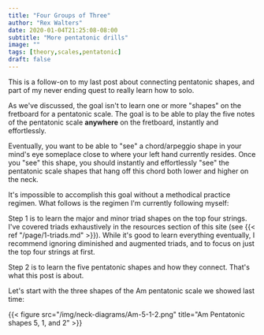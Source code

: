 ```yaml
---
title: "Four Groups of Three"
author: "Rex Walters"
date: 2020-01-04T21:25:08-08:00
subtitle: "More pentatonic drills"
image: ""
tags: [theory,scales,pentatonic]
draft: false
---
```


This is a follow-on to my last post about connecting pentatonic shapes, and part of my never ending quest to really learn how to solo.

As we've discussed, the goal isn't to learn one or more "shapes" on the fretboard for a pentatonic scale. The goal is to be able to play the five notes of the pentatonic scale **anywhere** on the fretboard, instantly and effortlessly.

Eventually, you want to be able to "see" a chord/arpeggio shape in your mind's eye someplace close to where your left hand currently resides. Once you "see" this shape, you should instantly and effortlessly "see" the pentatonic scale shapes that hang off this chord both lower and higher on the neck.

It's impossible to accomplish this goal without a methodical practice regimen. What follows is the regimen I'm currently following myself:

Step 1 is to learn the major and minor triad shapes on the top four strings. I've covered triads exhaustively in the resources section of this site (see {{< ref "/page/1-triads.md" >}}). While it's good to learn everything eventually, I recommend ignoring diminished and augmented triads, and to focus on just the top four strings at first.

Step 2 is to learn the five pentatonic shapes and how they connect. That's what this post is about.

Let's start with the three shapes of the Am pentatonic scale we showed last time:

<div class="text-center">
{{< figure src="/img/neck-diagrams/Am-5-1-2.png" title="Am Pentatonic shapes 5, 1, and 2" >}}
</div>
